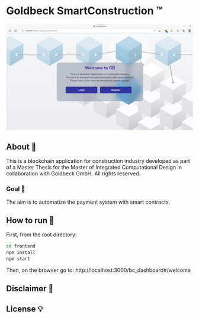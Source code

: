 # Goldbeck SmartConstruction ™

![Alt text](screenshot.jpg)

## About 👀

This is a blockchain application for construction industry developed as part of a Master Thesis for the Master of Integrated Computational Design in collaboration with Goldbeck GmbH. All rights reserved.</p>

### Goal 🎯

<p>The aim is to automatize the payment system with smart contracts.</p>

## How to run 🚀

First, from the root directory:

```cmd
cd frontend
npm install
npm start
```

Then, on the browser go to: http://localhost:3000/bc_dashboard#/welcome

## Disclaimer 💬

## License 💡
